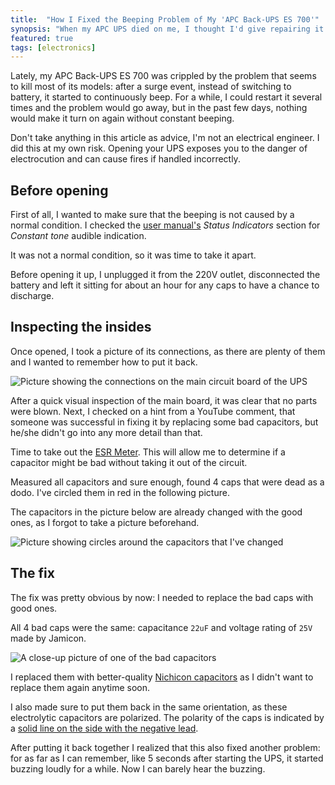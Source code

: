 ```yaml
---
title:  "How I Fixed the Beeping Problem of My 'APC Back-UPS ES 700'"
synopsis: "When my APC UPS died on me, I thought I'd give repairing it a shot. Turns out, the fix was pretty straightforward."
featured: true
tags: [electronics]
---
```


Lately, my APC Back-UPS ES 700 was crippled by the problem that seems to kill most of its models: after a surge event, instead of switching to battery, it started to continuously beep. For a while, I could restart it several times and the problem would go away, but in the past few days, nothing would make it turn on again without constant beeping.

<danger>
Don't take anything in this article as advice, I'm not an electrical engineer. I did this at my own risk. Opening your UPS exposes you to the danger of electrocution and can cause fires if handled incorrectly.
</danger>

## Before opening

First of all, I wanted to make sure that the beeping is not caused by a normal condition. I checked the [user manual's](/assets/images/apc/manual.pdf) *Status Indicators* section for *Constant tone* audible indication.

It was not a normal condition, so it was time to take it apart.

Before opening it up, I unplugged it from the 220V outlet, disconnected the battery and left it sitting for about an hour for any caps to have a chance to discharge.

## Inspecting the insides

Once opened, I took a picture of its connections, as there are plenty of them and I wanted to remember how to put it back.

![Picture showing the connections on the main circuit board of the UPS](/assets/images/apc/connections.jpg)

After a quick visual inspection of the main board, it was clear that no parts were blown. Next, I checked on a hint from a YouTube comment, that someone was successful in fixing it by replacing some bad capacitors, but he/she didn't go into any more detail than that.

Time to take out the [ESR Meter](http://s.click.aliexpress.com/e/5uSjWch2). This will allow me to determine if a capacitor might be bad without taking it out of the circuit.

Measured all capacitors and sure enough, found 4 caps that were dead as a dodo. I've circled them in red in the following picture.

<note>
The capacitors in the picture below are already changed with the good ones, as I forgot to take a picture beforehand.
</note>

![Picture showing circles around the capacitors that I've changed](/assets/images/apc/bad-caps.jpg)


## The fix

The fix was pretty obvious by now: I needed to replace the bad caps with good ones.

All 4 bad caps were the same: capacitance `22uF` and voltage rating of `25V` made by Jamicon.

![A close-up picture of one of the bad capacitors](/assets/images/apc/culprit.jpg)

I replaced them with better-quality [Nichicon capacitors](https://uk.farnell.com/nichicon/uka1e220mdd1td/cap-22-f-25v-20/dp/2841899) as I didn't want to replace them again anytime soon.

I also made sure to put them back in the same orientation, as these electrolytic capacitors are polarized. The polarity of the caps is indicated by a [solid line on the side with the negative lead](https://en.wikipedia.org/wiki/Electrolytic_capacitor#/media/File:Polarity-wet-Al-Elcaps.jpg).

After putting it back together I realized that this also fixed another problem: for as far as I can remember, like 5 seconds after starting the UPS, it started buzzing loudly for a while. Now I can barely hear the buzzing.

